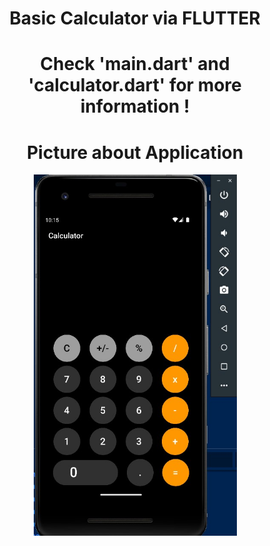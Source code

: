 <h1 align="center">Basic Calculator via FLUTTER</h1> 
<h1 align="center">Check 'main.dart' and 'calculator.dart' for more information ! </h1> 
<h1 align="center">Picture about Application</h1> 

<p align="center">
  <img src="https://github.com/sametTonbul/flutter_calculator_app/blob/master/Ekran%20g%C3%B6r%C3%BCnt%C3%BCs%C3%BC%202022-11-06%20131518.jpg" width="325" height="578" />

